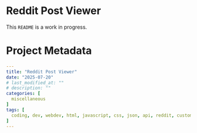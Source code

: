 # Reddit Post Viewer
This `README` is a work in progress.

# Project Metadata
```yaml
---
title: "Reddit Post Viewer"
date: "2025-07-20"
# last_modified_at: ""
# description: ""
categories: [
  miscellaneous
]
tags: [
  coding, dev, webdev, html, javascript, css, json, api, reddit, custom element, web components, type hints, type checking, typescript jsconfig.json
]
---
```